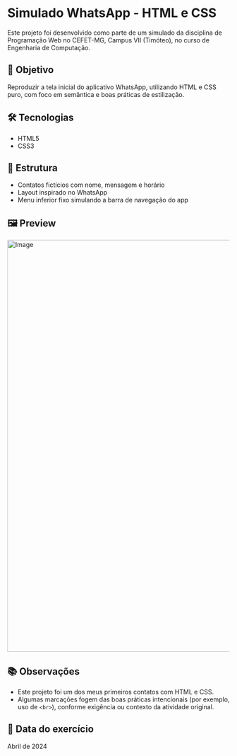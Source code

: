 # Simulado WhatsApp - HTML e CSS

Este projeto foi desenvolvido como parte de um simulado da disciplina de Programação Web no CEFET-MG, Campus VII (Timóteo), no curso de Engenharia de Computação.

## 🎯 Objetivo

Reproduzir a tela inicial do aplicativo WhatsApp, utilizando HTML e CSS puro, com foco em semântica e boas práticas de estilização.

## 🛠️ Tecnologias

- HTML5
- CSS3

## 🧩 Estrutura

- Contatos fictícios com nome, mensagem e horário
- Layout inspirado no WhatsApp
- Menu inferior fixo simulando a barra de navegação do app

## 🖼️ Preview
 <img width="1910" height="931" alt="Image" src="https://github.com/user-attachments/assets/2a73e6ce-05b2-46d4-8acd-d326c2e8b361" />

## 📚 Observações

- Este projeto foi um dos meus primeiros contatos com HTML e CSS.
- Algumas marcações fogem das boas práticas intencionais (por exemplo, uso de `<br>`), conforme exigência ou contexto da atividade original.

## 📅 Data do exercício

Abril de 2024
